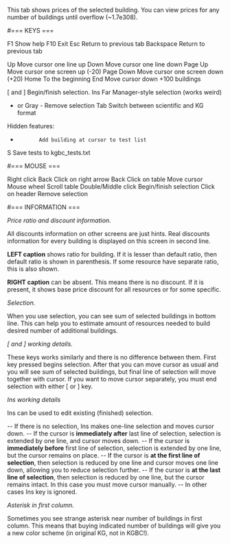 This tab shows prices of the selected building. You can
view prices for any number of buildings until overflow
(~1.7e308).

#=== KEYS ===

F1           Show help
F10          Exit
Esc          Return to previous tab
Backspace    Return to previous tab

Up           Move cursor one line up
Down         Move cursor one line down
Page Up      Move cursor one screen up (-20)
Page Down    Move cursor one screen down (+20)
Home         To the beginning
End          Move cursor down +100 buildings

[ and ]      Begin/finish selection.
Ins          Far Manager-style selection (works weird)
- or Gray -  Remove selection
Tab          Switch between scientific and KG format


Hidden features:
+            Add building at cursor to test list
S            Save tests to kgbc\_tests.txt


#=== MOUSE ===

Right click              Back
Click on right arrow     Back
Click on table           Move cursor
Mouse wheel              Scroll table
Double/Middle click      Begin/finish selection
Click on header          Remove selection

#=== INFORMATION ===

*Price ratio and discount information.*

All discounts information on other screens are just
hints. Real discounts information for every building is
displayed on this screen in second line.

**LEFT caption** shows ratio for building. If it is lesser
than default ratio, then default ratio is shown in
parenthesis. If some resource have separate ratio, this
is also shown.

**RIGHT caption** can be absent. This means there is no
discount. If it is present, it shows base price
discount for all resources or for some specific.

*Selection.*

When you use selection, you can see sum of selected
buildings in bottom line. This can help you to estimate
amount of resources needed to build desired number of
additional buildings.

*[ and ] working details.*

These keys works similarly and there is no difference
between them. First key pressed begins selection. After
that you can move cursor as usual and you will see sum
of selected buildings, but final line of selection will
move together with cursor. If you want to move cursor
separately, you must end selection with either [ or ]
key.

*Ins working details*

Ins can be used to edit existing (finished) selection.

-- If there is no selection, Ins makes one-line
selection and moves cursor down.
-- If the cursor is **immediately after** last line of
selection, selection is extended by one line, and cursor
moves down.
-- If the cursor is **immediately before** first line of
selection, selection is extended by one line, but the
cursor remains on place.
-- If the cursor is **at the first line of selection**, then
selection is reduced by one line and cursor moves one
line down, allowing you to reduce selection further.
-- If the  cursor is **at the last line of selection**, then
selection is reduced by one line, but the cursor remains
intact. In this case you must move cursor manually.
-- In other cases Ins key is ignored.

*Asterisk in first column.*

Sometimes you see strange asterisk near number of
buildings in first column. This means that buying
indicated number of buildings will give you a new color
scheme (in original KG, not in KGBC!).
<END>